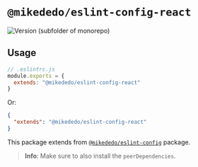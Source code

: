 # `@mikededo/eslint-config-react`

![Version (subfolder of monorepo)](https://img.shields.io/github/package-json/v/mikededo/configs?color=red&filename=packages%2Feslint-config-react%2Fpackage.json&logo=npm&style=for-the-badge)

## Usage

```js
// .eslintrc.js
module.exports = {
  extends: "@mikededo/eslint-config-react"
}
```

Or:

```json
{
  "extends": "@mikededo/eslint-config-react"
}
```

This package extends from [`@mikededo/eslint-config`](../eslint-config) package.

> **Info**: Make sure to also install the `peerDependencies`.
